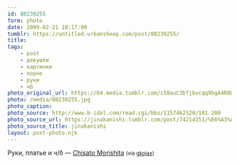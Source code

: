 ```yaml
---
id: 80239255
form: photo
date: 2009-02-21 18:17:00
tumblr: https://untitled.urbansheep.com/post/80239255/
title:
tags:
    - post
    - девушки
    - картинки
    - порно
    - руки
    - чб
photo_original_url: https://64.media.tumblr.com/c58auC3bTjbvcqq9bgA4R8Ddo1_500.jpg
photo: /media/80239255.jpg
photo_caption: 
photo_source: http://www.b-idol.com/read.cgi/bbs/1157462520/101-200
photo_source_url: https://jinakanishi.tumblr.com/post/74214151/%E6%A3%AE%E4%B8%8B%E5%8D%83%E9%87%8Cchisato-morishita
photo_source_title: jinakanishi
layout: post-photo.njk
---
```


<p>Руки, платье и ч/б — <a href="http://www.b-idol.com/read.cgi/bbs/1157462520/101-200">Chisato Morishita</a> <small>(via <a href="http://gkojax.tumblr.com/post/80054302">gkojax</a>)</small></p>
